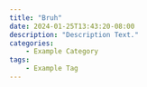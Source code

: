```yaml
---
title: "Bruh"
date: 2024-01-25T13:43:20-08:00
description: "Description Text."
categories:
    - Example Category
tags:
    - Example Tag
---
```




